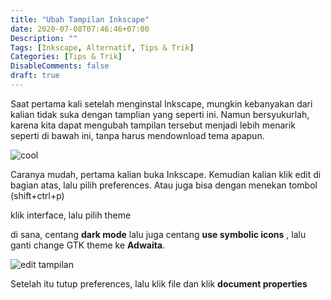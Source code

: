 ```yaml
---
title: "Ubah Tampilan Inkscape"
date: 2020-07-08T07:46:46+07:00
Description: ""
Tags: [Inkscape, Alternatif, Tips & Trik]
Categories: [Tips & Trik]
DisableComments: false
draft: true
---
```


Saat pertama kali setelah menginstal Inkscape, mungkin kebanyakan dari kalian tidak suka dengan tamplian yang seperti ini. Namun bersyukurlah, karena kita dapat mengubah tampilan tersebut menjadi lebih menarik seperti di bawah ini, tanpa harus mendownload tema apapun.

![cool](/gambar/inkscape/cool-tampilan.png)

Caranya mudah, pertama kalian buka Inkscape. Kemudian kalian klik edit di bagian atas, lalu pilih preferences. Atau juga bisa dengan menekan tombol (shift+ctrl+p)

klik interface, lalu pilih theme

di sana, centang **dark mode** lalu juga centang **use symbolic icons** , lalu ganti change GTK theme ke **Adwaita**.

![edit tampilan](/gambar/inkscape/editampilan1.png)

Setelah itu tutup preferences, lalu klik file dan klik **document properties**
